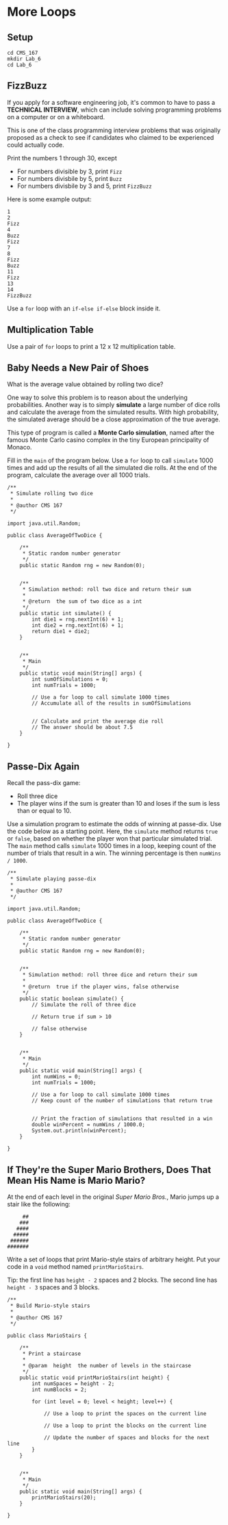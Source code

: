 # More Loops

## Setup

```
cd CMS_167
mkdir Lab_6
cd Lab_6
```

## FizzBuzz

If you apply for a software engineering job, it's common to have to pass a **TECHNICAL INTERVIEW**, which can include solving programming
problems on a computer or on a whiteboard.

This is one of the class programming interview problems that was originally proposed as a check to see if candidates who claimed to be
experienced could actually code.

Print the numbers 1 through 30, except

- For numbers divisible by 3, print `Fizz`
- For numbers divisbile by 5, print `Buzz`
- For numbers divisbile by 3 and 5, print `FizzBuzz`

Here is some example output:

```
1
2
Fizz
4
Buzz
Fizz
7
8
Fizz
Buzz
11
Fizz
13
14
FizzBuzz
```

Use a `for` loop with an `if-else if-else` block inside it.

## Multiplication Table

Use a pair of `for` loops to print a 12 x 12 multiplication table.

## Baby Needs a New Pair of Shoes

What is the average value obtained by rolling two dice?

One way to solve this problem is to reason about the underlying probabilities. Another way is to simply **simulate** a large number
of dice rolls and calculate the average from the simulated results. With high probability, the simulated average should be a close
approximation of the true average.

This type of program is called a **Monte Carlo simulation**, named after the famous Monte Carlo casino complex in the tiny
European principality of Monaco.

Fill in the `main` of the program below. Use a `for` loop to call `simulate` 1000 times and add up the results of all the simulated
die rolls. At the end of the program, calculate the average over all 1000 trials.

```
/**
 * Simulate rolling two dice
 *
 * @author CMS 167
 */
 
import java.util.Random;
 
public class AverageOfTwoDice {

    /**
     * Static random number generator
     */
    public static Random rng = new Random(0);


    /**
     * Simulation method: roll two dice and return their sum
     *
     * @return  the sum of two dice as a int
     */
    public static int simulate() {
        int die1 = rng.nextInt(6) + 1;
        int die2 = rng.nextInt(6) + 1;
        return die1 + die2;
    }
    
    
    /**
     * Main
     */
    public static void main(String[] args) {
        int sumOfSimulations = 0;
        int numTrials = 1000;
    
        // Use a for loop to call simulate 1000 times
        // Accumulate all of the results in sumOfSimulations

       
        // Calculate and print the average die roll
        // The answer should be about 7.5
    }

}
```


## Passe-Dix Again

Recall the pass-dix game:

- Roll three dice
- The player wins if the sum is greater than 10 and loses if the sum is less than or equal to 10.

Use a simulation program to estimate the odds of winning at passe-dix. Use the code below as a starting point. Here, the `simulate`
method returns `true` or `false`, based on whether the player won that particular simulated trial. The `main` method calls `simulate`
1000 times in a loop, keeping count of the number of trials that result in a win. The winning percentage is then `numWins / 1000`.

```
/**
 * Simulate playing passe-dix
 *
 * @author CMS 167
 */
 
import java.util.Random;
 
public class AverageOfTwoDice {

    /**
     * Static random number generator
     */
    public static Random rng = new Random(0);


    /**
     * Simulation method: roll three dice and return their sum
     *
     * @return  true if the player wins, false otherwise
     */
    public static boolean simulate() {
        // Simulate the roll of three dice
        
        // Return true if sum > 10
        
        // false otherwise
    }
    
    
    /**
     * Main
     */
    public static void main(String[] args) {
        int numWins = 0;
        int numTrials = 1000;
    
        // Use a for loop to call simulate 1000 times
        // Keep count of the number of simulations that return true

       
        // Print the fraction of simulations that resulted in a win
        double winPercent = numWins / 1000.0;
        System.out.println(winPercent);
    }

}
```

## If They're the Super Mario Brothers, Does That Mean His Name is Mario Mario?

At the end of each level in the original *Super Mario Bros.*, Mario jumps up a stair like the following:

```
     ##
    ###
   ####
  #####
 ######
#######
```

Write a set of loops that print Mario-style stairs of arbitrary height. Put your code in a `void` method named `printMarioStairs`.

Tip: the first line has `height - 2` spaces and 2 blocks. The second line has `height - 3` spaces and 3 blocks.

```
/**
 * Build Mario-style stairs
 *
 * @author CMS 167
 */
 
public class MarioStairs {

    /**
     * Print a staircase
     *
     * @param  height  the number of levels in the staircase
     */
    public static void printMarioStairs(int height) {
        int numSpaces = height - 2;
        int numBlocks = 2;

        for (int level = 0; level < height; level++) {

            // Use a loop to print the spaces on the current line
    
            // Use a loop to print the blocks on the current line
    
            // Update the number of spaces and blocks for the next line
        }
    }
    
    
    /**
     * Main
     */
    public static void main(String[] args) {
        printMarioStairs(20);
    }

}
```
